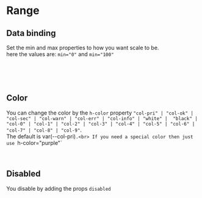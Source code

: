 # Range

## Data binding

Set the min and max properties to how you want scale to be.<br>
here the values are: `min="0"` and `min="100"`

<hhl-live-editor title="" htmlCode=' 
    <template>
    <div h-display="flex" h-flex-direction="column" h-gap="2rem">
        <H_range  v-model="value" :min="0" :max="100" label="Slider Label"></H_range>
        <H_input type="number" v-model="value" label="Slider value"></H_input>
    </div>
    </template>
    <script>
        const value = ref("33");
        return {value}
    </script>
'>
</hhl-live-editor>

<br>

<br>

<br>

## Color

You can change the color by the `h-color` property `"col-pri" | "col-ok" | "col-sec" | "col-warn" | "col-err" | "col-info" | "white" |  "black" |  "col-0" | "col-1" | "col-2" | "col-3" | "col-4" | "col-5" | "col-6" | "col-7" | "col-8" | "col-9"`. <br>
The default is var(--col-pri)`.<br>
If you need a special color then just use `h-color="purple"`

<hhl-live-editor title="" htmlCode='
    <template>
    <div h-display="flex" h-flex-direction="column" h-gap="2rem">
        <H_range v-model="value" :min="0" :max="100" label="col-pri" h-color="var(--col-pri)"></H_range>
        <H_range v-model="value" :min="0" :max="100" label="col-sec" h-color="var(--col-sec)"></H_range>
        <H_range v-model="value" :min="0" :max="100" label="col-ok" h-color="var(--col-ok)"></H_range>
        <H_range v-model="value" :min="0" :max="100" label="col-err" h-color="var(--col-err)"></H_range>
        <H_range v-model="value" :min="0" :max="100" label="col-warn" h-color="var(--col-warn)"></H_range>
        <H_range v-model="value" :min="0" :max="100" label="col-info" h-color="var(--col-info)"></H_range>
        <H_range v-model="value" :min="0" :max="100" label="white" h-color="white" ></H_range>
        <H_range v-model="value" :min="0" :max="100" label="black" h-color="black" ></H_range>
        <H_range v-model="value" :min="0" :max="100" label="col-0" h-color="var(--col-0)"></H_range>
        <H_range v-model="value" :min="0" :max="100" label="col-1" h-color="var(--col-1)"></H_range>
        <H_range v-model="value" :min="0" :max="100" label="col-2" h-color="var(--col-2)"></H_range>
        <H_range v-model="value" :min="0" :max="100" label="col-3" h-color="var(--col-3)"></H_range>
        <H_range v-model="value" :min="0" :max="100" label="col-4" h-color="var(--col-4)"></H_range>
        <H_range v-model="value" :min="0" :max="100" label="col-5" h-color="var(--col-5)"></H_range>
        <H_range v-model="value" :min="0" :max="100" label="col-6" h-color="var(--col-6)"></H_range>
        <H_range v-model="value" :min="0" :max="100" label="col-7" h-color="var(--col-7)"></H_range>
        <H_range v-model="value" :min="0" :max="100" label="col-8" h-color="var(--col-8)"></H_range>
        <H_range v-model="value" :min="0" :max="100" label="col-9" h-color="var(--col-9)"></H_range>
        <H_range v-model="value" :min="0" :max="100" label="special color" h-color="purple"></H_range>
    </div>
    </template>
    <script>
        const value = ref(33);
        return {value}
    </script>
'>
</hhl-live-editor>

<br>

## Disabled

You disable by adding the props `disabled`

<hhl-live-editor title="" htmlCode='
    <template>
        <div h-display="flex" h-flex-direction="column" h-gap="2rem">
        <H_range disabled v-model="value" :min="0" :max="100" label="col-pri" h-color="var(--col-pri)"></H_range>
        <H_range disabled v-model="value" :min="0" :max="100" label="col-sec" h-color="var(--col-sec)"></H_range>
        <H_range disabled v-model="value" :min="0" :max="100" label="col-ok" h-color="var(--col-ok)"></H_range>
        <H_range disabled v-model="value" :min="0" :max="100" label="col-err" h-color="var(--col-err)"></H_range>
        <H_range disabled v-model="value" :min="0" :max="100" label="col-warn" h-color="var(--col-warn)"></H_range>
        <H_range disabled v-model="value" :min="0" :max="100" label="col-info" h-color="var(--col-info)"></H_range>
        <H_range disabled v-model="value" :min="0" :max="100" label="white" h-color="white"></H_range>
        <H_range disabled v-model="value" :min="0" :max="100" label="black" h-color="black"></H_range>
        <H_range disabled v-model="value" :min="0" :max="100" label="col-0" h-color="var(--col-0)"></H_range>
        <H_range disabled v-model="value" :min="0" :max="100" label="col-1" h-color="var(--col-1)"></H_range>
        <H_range disabled v-model="value" :min="0" :max="100" label="col-2" h-color="var(--col-2)"></H_range>
        <H_range disabled v-model="value" :min="0" :max="100" label="col-3" h-color="var(--col-3)"></H_range>
        <H_range disabled v-model="value" :min="0" :max="100" label="col-4" h-color="var(--col-4)"></H_range>
        <H_range disabled v-model="value" :min="0" :max="100" label="col-5" h-color="var(--col-5)"></H_range>
        <H_range disabled v-model="value" :min="0" :max="100" label="col-6" h-color="var(--col-6)"></H_range>
        <H_range disabled v-model="value" :min="0" :max="100" label="col-7" h-color="var(--col-7)"></H_range>
        <H_range disabled v-model="value" :min="0" :max="100" label="col-7" h-color="var(--col-8)"></H_range>
        <H_range disabled v-model="value" :min="0" :max="100" label="col-7" h-color="var(--col-9)"></H_range>
        <H_range disabled v-model="value" :min="0" :max="100" label="special color" style="--range-color: purple" label="purple"></H_range>
        </div>
    </template>
    <script>
        const value = ref(33);
        return {value}
    </script>
'>
</hhl-live-editor>

<br>
